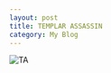 ```yaml
---
layout: post
title: TEMPLAR ASSASSIN
category: My Blog
---
```

![TA](http://cdn.dota2.com/apps/dota2/images/heroes/templar_assassin_full.png?v=4128194?v=4128194)
